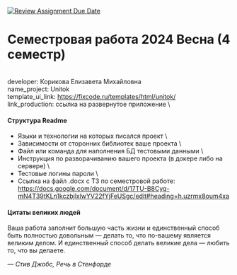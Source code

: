 [![Review Assignment Due Date](https://classroom.github.com/assets/deadline-readme-button-24ddc0f5d75046c5622901739e7c5dd533143b0c8e959d652212380cedb1ea36.svg)](https://classroom.github.com/a/7Hseisae)
# Семестровая работа 2024 Весна (4 семестр)
\
developer: Корикова Елизавета Михайловна \
name_project: Unitok \
template_ui_link: https://fixcode.ru/templates/html/unitok/ \
link_production: ссылка на развернутое приложение \

#### Структура Readme

- Языки и технологии на которых писался проект \
- Зависимости от сторонних библиотек ваше проекта \
- Файл или команда для наполнения БД тестовыми данными \
- Инструкция по разворачиванию вашего проекта (в докере либо на сервере) \
- Тестовые логины пароли \
- Ссылка на файл .docx с ТЗ по семестровой работе: https://docs.google.com/document/d/17TU-B8Cyg-mN4T39tKLn1kczbjlxlwYV22fYjFeUSgc/edit#heading=h.uzrmx8oum4xa

#### Цитаты великих людей
Ваша работа заполнит большую часть жизни и единственный способ быть
полностью довольным — делать то, что по-вашему является великим делом.
И единственный способ делать великие дела — любить то, что вы делаете.

*— Стив Джобс, Речь в Стенфорде*